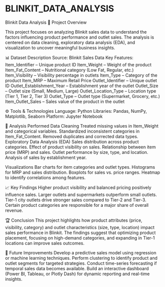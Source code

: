 # BLINKIT_DATA_ANALYSIS
Blinkit Data Analysis
📌 Project Overview

This project focuses on analyzing Blinkit sales data to understand the factors influencing product performance and outlet sales. 
The analysis is centered on data cleaning, exploratory data analysis (EDA), and visualization to uncover meaningful business insights.

📊 Dataset Description
Source: Blinkit Sales Data
Key Features:
Item_Identifier – Unique product ID
Item_Weight – Weight of the product
Item_Fat_Content – Nutritional category (Low Fat, Regular, etc.)
Item_Visibility – Visibility percentage in outlets
Item_Type – Category of the product
Item_MRP – Maximum Retail Price
Outlet_Identifier – Unique outlet ID
Outlet_Establishment_Year – Establishment year of the outlet
Outlet_Size – Outlet size (Small, Medium, Large)
Outlet_Location_Type – Location type (Tier 1, Tier 2, Tier 3)
Outlet_Type – Outlet type (Supermarket, Grocery, etc.)
Item_Outlet_Sales – Sales value of the product in the outlet

⚙️ Tools & Technologies
Language: Python
Libraries: Pandas, NumPy, Matplotlib, Seaborn
Platform: Jupyter Notebook

🔎 Analysis Performed
Data Cleaning
Treated missing values in Item_Weight and categorical variables.
Standardized inconsistent categories in Item_Fat_Content.
Removed duplicates and corrected data types.
Exploratory Data Analysis (EDA)
Sales distribution across product categories.
Effect of product visibility on sales.
Relationship between item price (MRP) and sales.
Outlet performance by size, type, and location.
Analysis of sales by establishment year.

Visualizations
Bar charts for item categories and outlet types.
Histograms for MRP and sales distribution.
Boxplots for sales vs. price ranges.
Heatmap to identify correlations among features.

📈 Key Findings
Higher product visibility and balanced pricing positively influence sales.
Larger outlets and supermarkets outperform small outlets.
Tier-1 city outlets drive stronger sales compared to Tier-2 and Tier-3.
Certain product categories are responsible for a major share of overall revenue.

🏆 Conclusion
This project highlights how product attributes (price, visibility, category) and outlet characteristics (size, type, location) impact sales performance in Blinkit. 
The findings suggest that optimizing product placement, focusing on high-demand categories, and expanding in Tier-1 locations can improve sales outcomes.

🚀 Future Improvements
Develop a predictive sales model using regression or machine learning techniques.
Perform clustering to identify product and outlet segments for targeted strategies.
Conduct time-series forecasting if temporal sales data becomes available.
Build an interactive dashboard (Power BI, Tableau, or Plotly Dash) for dynamic reporting and real-time insights.
